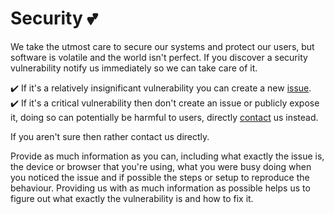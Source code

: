 # Security 💕

We take the utmost care to secure our systems and protect our users, but software is volatile and the world isn't perfect.  If you discover a security vulnerability notify us immediately so we can take care of it.

✔️ If it's a relatively insignificant vulnerability you can create a new [issue](https://github.com/matriarx/documentation/issues).\
✔️ If it's a critical vulnerability then don't create an issue or publicly expose it, doing so can potentially be harmful to users, directly [contact](https://github.com/matriarx/documentation/blob/main/support.md) us instead.

If you aren't sure then rather contact us directly.

Provide as much information as you can, including what exactly the issue is, the device or browser that you're using, what you were busy doing when you noticed the issue and if possible the steps or setup to reproduce the behaviour.  Providing us with as much information as possible helps us to figure out what exactly the vulnerability is and how to fix it.
